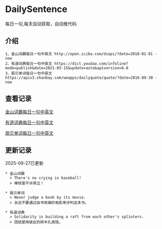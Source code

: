 # DailySentence

每日一句,每天自动获取，自动推代码

## 介绍

```
1、金山词霸每日一句中英文 http://open.iciba.com/dsapi/?date=2018-01-01 - now
2、有道词典每日一句中英文 https://dict.youdao.com/infoline?mode=publish&date=2021-03-15&update=auto&apiversion=6.0
3、扇贝单词每日一句中英文 https://apiv3.shanbay.com/weapps/dailyquote/quote/?date=2016-09-30 - now
```

## 查看记录

[金山词霸每日一句中英文](./data/iciba/)

[有道词典每日一句中英文](./data/youdao/)

[扇贝单词每日一句中英文](./data/shanbay/)

## 更新记录
2025-09-27已更新 
```
* 金山词霸
  > There's no crying in baseball!
  > 棒球里不许哭泣！

* 扇贝单词
  > Never judge a book by its movie.
  > 永远不要通过由书改编的电影来评判这本书。

* 有道词典
  > Solidarity is building a raft from each other's splinters.
  > 团结是用彼此的碎木扎成筏。

```
